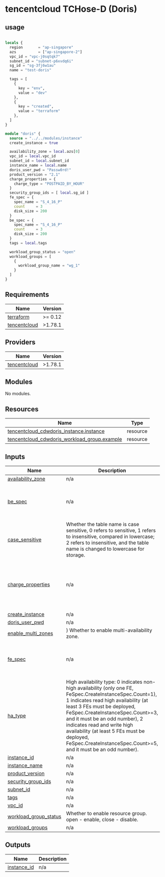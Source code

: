# tencentcloud TCHose-D (Doris)



## usage

```terraform

locals {
  region       = "ap-singapore"
  azs          = ["ap-singapore-2"]
  vpc_id = "vpc-j0sqtqk7"
  subnet_id = "subnet-p6xvdq6i"
  sg_id = "sg-3fj6w1au"
  name = "test-doris"

  tags = [
    {
      key = "env",
      value = "dev"
    },
    {
      key = "created",
      value = "terraform"
    },
  ]
}

module "doris" {
  source = "../../modules/instance"
  create_instance = true

  availability_zone = local.azs[0]
  vpc_id = local.vpc_id
  subnet_id = local.subnet_id
  instance_name = local.name
  doris_user_pwd = "Passw0rd!"
  product_version = "2.1"
  charge_properties = {
    charge_type = "POSTPAID_BY_HOUR"
  }
  security_group_ids = [ local.sg_id ]
  fe_spec = {
    spec_name = "S_4_16_P"
    count     = 3
    disk_size = 200
  }
  be_spec = {
    spec_name = "S_4_16_P"
    count     = 3
    disk_size = 200
  }
  tags = local.tags

  workload_group_status = "open"
  workload_groups = [
    {
      workload_group_name = "wg_1"
    }
  ]
}

```
## Requirements

| Name | Version |
|------|---------|
| <a name="requirement_terraform"></a> [terraform](#requirement\_terraform) | >= 0.12 |
| <a name="requirement_tencentcloud"></a> [tencentcloud](#requirement\_tencentcloud) | >1.78.1 |

## Providers

| Name | Version |
|------|---------|
| <a name="provider_tencentcloud"></a> [tencentcloud](#provider\_tencentcloud) | >1.78.1 |

## Modules

No modules.

## Resources

| Name | Type |
|------|------|
| [tencentcloud_cdwdoris_instance.instance](https://registry.terraform.io/providers/tencentcloudstack/tencentcloud/latest/docs/resources/cdwdoris_instance) | resource |
| [tencentcloud_cdwdoris_workload_group.example](https://registry.terraform.io/providers/tencentcloudstack/tencentcloud/latest/docs/resources/cdwdoris_workload_group) | resource |

## Inputs

| Name | Description | Type | Default | Required |
|------|-------------|------|---------|:--------:|
| <a name="input_availability_zone"></a> [availability\_zone](#input\_availability\_zone) | n/a | `string` | `""` | no |
| <a name="input_be_spec"></a> [be\_spec](#input\_be\_spec) | n/a | <pre>object({<br>    spec_name = string # "S_4_16_P"<br>    count     = number # 3<br>    disk_size = number # 200<br>  })</pre> | <pre>{<br>  "count": 3,<br>  "disk_size": 200,<br>  "spec_name": "S_4_16_P"<br>}</pre> | no |
| <a name="input_case_sensitive"></a> [case\_sensitive](#input\_case\_sensitive) | Whether the table name is case sensitive, 0 refers to sensitive, 1 refers to insensitive, compared in lowercase; 2 refers to insensitive, and the table name is changed to lowercase for storage. | `number` | `1` | no |
| <a name="input_charge_properties"></a> [charge\_properties](#input\_charge\_properties) | n/a | <pre>object({<br>    charge_type = string # PREPAID for prepayment, and POSTPAID_BY_HOUR for post payment.<br>    time_span   = optional(number, 1)<br>    time_unit   = optional(string, "m")<br>    renew_flag =  optional(number, 1)<br>  })</pre> | <pre>{<br>  "charge_type": "POSTPAID_BY_HOUR"<br>}</pre> | no |
| <a name="input_create_instance"></a> [create\_instance](#input\_create\_instance) | n/a | `bool` | `true` | no |
| <a name="input_doris_user_pwd"></a> [doris\_user\_pwd](#input\_doris\_user\_pwd) | n/a | `string` | `""` | no |
| <a name="input_enable_multi_zones"></a> [enable\_multi\_zones](#input\_enable\_multi\_zones) | ) Whether to enable multi-availability zone. | `bool` | `false` | no |
| <a name="input_fe_spec"></a> [fe\_spec](#input\_fe\_spec) | n/a | <pre>object({<br>    spec_name = string # "S_4_16_P"<br>    count     = number # 3<br>    disk_size = number # 200<br>  })</pre> | <pre>{<br>  "count": 3,<br>  "disk_size": 200,<br>  "spec_name": "S_4_16_P"<br>}</pre> | no |
| <a name="input_ha_type"></a> [ha\_type](#input\_ha\_type) | High availability type: 0 indicates non-high availability (only one FE, FeSpec.CreateInstanceSpec.Count=1), 1 indicates read high availability (at least 3 FEs must be deployed, FeSpec.CreateInstanceSpec.Count>=3, and it must be an odd number), 2 indicates read and write high availability (at least 5 FEs must be deployed, FeSpec.CreateInstanceSpec.Count>=5, and it must be an odd number). | `number` | `1` | no |
| <a name="input_instance_id"></a> [instance\_id](#input\_instance\_id) | n/a | `string` | `""` | no |
| <a name="input_instance_name"></a> [instance\_name](#input\_instance\_name) | n/a | `string` | `""` | no |
| <a name="input_product_version"></a> [product\_version](#input\_product\_version) | n/a | `string` | `"2.1"` | no |
| <a name="input_security_group_ids"></a> [security\_group\_ids](#input\_security\_group\_ids) | n/a | `list(string)` | `[]` | no |
| <a name="input_subnet_id"></a> [subnet\_id](#input\_subnet\_id) | n/a | `string` | `""` | no |
| <a name="input_tags"></a> [tags](#input\_tags) | n/a | `any` | `[]` | no |
| <a name="input_vpc_id"></a> [vpc\_id](#input\_vpc\_id) | n/a | `string` | `""` | no |
| <a name="input_workload_group_status"></a> [workload\_group\_status](#input\_workload\_group\_status) | Whether to enable resource group. open - enable, close - disable. | `string` | `"close"` | no |
| <a name="input_workload_groups"></a> [workload\_groups](#input\_workload\_groups) | n/a | `any` | `[]` | no |

## Outputs

| Name | Description |
|------|-------------|
| <a name="output_instance_id"></a> [instance\_id](#output\_instance\_id) | n/a |

